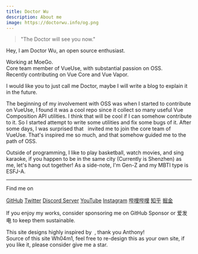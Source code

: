 ```yaml
---
title: Doctor Wu
description: About me
image: https://doctorwu.info/og.png
---
```


> "The Doctor will see you now."

Hey, I am Doctor Wu, an open source enthusiast.<br>

Working at <TargetLink href="https://github.com/MoeGolibrary"><span class="i-custom:moego?mask mb-1px" /> MoeGo</TargetLink>.<br>
Core team member of <TargetLink href="https://github.com/vueuse/vueuse"><span i-octicon:repo-24 op75 /> VueUse</TargetLink>, with substantial passion on OSS.<br>
Recently contributing on <TargetLink href="https://github.com/vuejs/core"><span i-octicon:repo-24 op75 /> Vue Core</TargetLink> and <TargetLink href="https://github.com/vuejs/core-vapor"><span i-octicon:repo-24 op75 /> Vue Vapor</TargetLink>.

I would like you to just call me Doctor<span i-openmoji:tardis op75 />, maybe I will write a blog to explain it in the future.

The beginning of my involvement with OSS was when I started to contribute on <TargetLink href="https://github.com/vueuse/vueuse" target="_target"><span i-octicon:repo-24 op75 /> VueUse</TargetLink>, I found it was a cool repo since it collect so many useful Vue Composition API utilities. I think that will be cool if I can somehow contribute to it. So I started attempt to write some utilities and fix some bugs of it. After some days, I was surprised that &nbsp;<PeopleWithAvatar
 link="https://antfu.me"
 name="Anthony Fu"
 avatarUrl="https://avatars.githubusercontent.com/u/11247099"
/> invited me to join the core team of VueUse. That's inspired me so much, and that somehow guided me to the path of OSS.

Outside of programming, I like to play basketball, watch movies, and sing karaoke, if you happen to be in the same city (Currently is <span i-material-symbols:location-on-outline />Shenzhen) as me, let's hang out together! As a side-note, I'm Gen-Z and my MBTI type is ESFJ-A.

---

Find me on

<p flex="~ gap-3 wrap" class="mt--2!">
  <a href="https://github.com/Doctor-wu" target="_blank"><span op75 i-simple-icons-github /> GitHub</a>
  <a href="https://www.twitter.com/Doctorwu666" target="_blank"><span op75 i-ri-twitter-x-fill /> Twitter</a>
  <a href="https://discord.gg/WaS7CZVa" target="_blank"><span op75 i-simple-icons-discord /> Discord Server</a>
  <a href="https://www.youtube.com/Doctorwu666" target="_blank"><span op75 i-simple-icons-youtube /> YouTube</a>
  <a href="https://www.instagram.com/doctorwu666" target="_blank"><span op75 i-simple-icons-instagram /> Instagram</a>
  <a href="https://space.bilibili.com/343921694" target="_blank"><span op75 i-simple-icons-bilibili /> 哔哩哔哩</a>
  <a href="https://www.zhihu.com/people/dtwu666" target="_blank"><span op75 i-simple-icons-zhihu /> 知乎</a>
  <a href="https://juejin.cn/user/1723677080556621" target="_blank"><span op75 i-simple-icons-juejin /> 掘金</a>
</p>

If you enjoy my works, consider sponsoring me on <TargetLink href="https://github.com/sponsors/Doctor-wu"><span i-carbon-favorite /> GitHub Sponsor</TargetLink> or <TargetLink href="https://afdian.net/a/doctorwu"><span op75 i-carbon-lightning /> 爱发电</TargetLink> to keep them sustainable.

<p>
This site designs highly inspired by &nbsp;<PeopleWithAvatar
 link="https://antfu.me"
 name="Anthony Fu"
 avatarUrl="https://avatars.githubusercontent.com/u/11247099"
/>, thank you Anthony!<br>
Source of this site <TargetLink href="https://github.com/Doctor-wu/Wh04m1"><span i-octicon:repo-24 op75 /> Wh04m1</TargetLink>, feel free to re-design this as your own site, if you like it, please consider give me a star.

</p>
